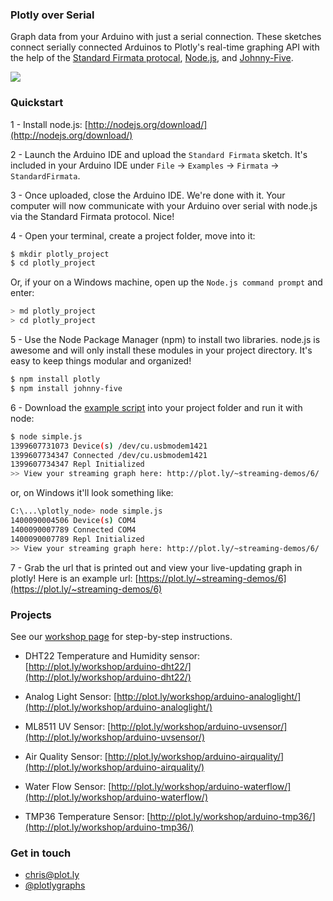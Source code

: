 
### Plotly over Serial
Graph data from your Arduino with just a serial connection. These sketches connect serially connected Arduinos to Plotly's real-time graphing API with the help of the [Standard Firmata protocal](/firmata/arduino), [Node.js](https://http://nodejs.org/), and [Johnny-Five](/rwaldron/johnny-five).

[![](http://new.tinygrab.com/c751bc2ee22cd3db5a6d3fccb22458d570efc9ac84.png)](http://vimeo.com/93900876)


### Quickstart
1 - Install node.js: [http://nodejs.org/download/](http://nodejs.org/download/)

2 - Launch the Arduino IDE and upload the `Standard Firmata` sketch. It's included in your Arduino IDE under `File` → `Examples` → `Firmata` → `StandardFirmata`.

3 - Once uploaded, close the Arduino IDE. We're done with it. Your computer will now communicate with your Arduino over serial with node.js via the Standard Firmata protocol. Nice!

4 - Open your terminal, create a project folder, move into it:

```bash
$ mkdir plotly_project
$ cd plotly_project
```
Or, if your on a Windows machine, open up the `Node.js command prompt` and enter:

```bash
> md plotly_project
> cd plotly_project
```

5 - Use the Node Package Manager (npm) to install two libraries. node.js is awesome and will only install these modules in your project directory. It's easy to keep things modular and organized!

```bash
$ npm install plotly
$ npm install johnny-five
```

6 - Download the [example script](https://raw.githubusercontent.com/plotly/arduino-api/master/plotly_streaming_serial/simple.js) into your project folder and run it with node:

```bash
$ node simple.js
1399607731073 Device(s) /dev/cu.usbmodem1421 
1399607734347 Connected /dev/cu.usbmodem1421 
1399607734347 Repl Initialized 
>> View your streaming graph here: http://plot.ly/~streaming-demos/6/
```

or, on Windows it'll look something like:
```bash
C:\...\plotly_node> node simple.js
1400090004506 Device(s) COM4
1400090007789 Connected COM4
1400090007789 Repl Initialized
>> View your streaming graph here: http://plot.ly/~streaming-demos/6/
```


7 - Grab the url that is printed out and view your live-updating graph in plotly! Here is an example url: [https://plot.ly/~streaming-demos/6](https://plot.ly/~streaming-demos/6)

### Projects

See our [workshop page](https://plot.ly/workshop) for step-by-step instructions.

- DHT22 Temperature and Humidity sensor: [http://plot.ly/workshop/arduino-dht22/](http://plot.ly/workshop/arduino-dht22/)

- Analog Light Sensor: [http://plot.ly/workshop/arduino-analoglight/](http://plot.ly/workshop/arduino-analoglight/)

- ML8511 UV Sensor: [http://plot.ly/workshop/arduino-uvsensor/](http://plot.ly/workshop/arduino-uvsensor/)

- Air Quality Sensor: [http://plot.ly/workshop/arduino-airquality/](http://plot.ly/workshop/arduino-airquality/)

- Water Flow Sensor: [http://plot.ly/workshop/arduino-waterflow/](http://plot.ly/workshop/arduino-waterflow/)

- TMP36 Temperature Sensor: [http://plot.ly/workshop/arduino-tmp36/](http://plot.ly/workshop/arduino-tmp36/)



### Get in touch
- <chris@plot.ly>
- [@plotlygraphs](https://twitter.com/plotlygraphs)




